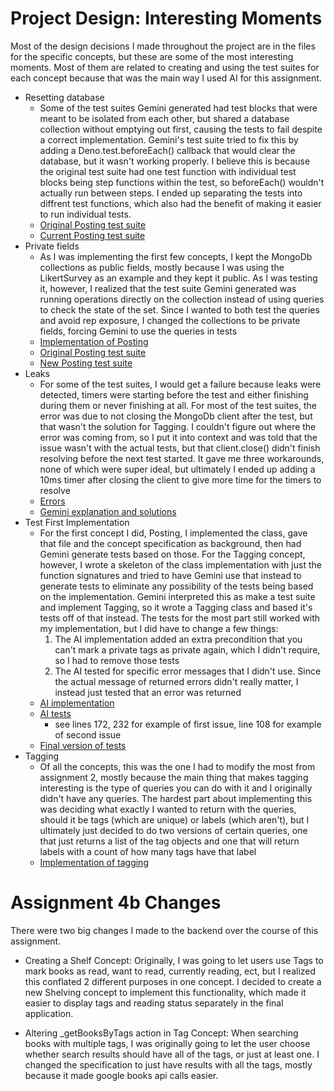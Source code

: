 # Project Design: Interesting Moments #
Most of the design decisions I made throughout the project are in the files for the specific concepts, but these are some of the most interesting moments. Most of them are related to creating and using the test suites for each concept because that was the main way I used AI for this assignment.


- Resetting database
  - Some of the test suites Gemini generated had test blocks that were meant to be isolated from each other, but shared a database collection without emptying out first, causing the tests to fail despite a correct implementation. Gemini's test suite tried to fix this by adding a Deno.test.beforeEach() callback that would clear the database, but it wasn't working properly. I believe this is because the original test suite had one test function with individual test blocks being step functions within the test, so beforeEach() wouldn't actually run between steps. I ended up separating the tests into diffrent test functions, which also had the benefit of making it easier to run individual tests.
  - [Original Posting test suite](skrib\context\design\concepts\tests\posting_tests.md\steps\file.55d0b27d.md)
  - [Current Posting test suite](skrib\context\src\concepts\skrib\Posting.test.ts\20251017_134753.14bad3c8.md)
- Private fields
  - As I was implementing the first few concepts, I kept the MongoDb collections as public fields, mostly because I was using the LikertSurvey as an example and they kept it public. As I was testing it, however, I realized that the test suite Gemini generated was running operations directly on the collection instead of using queries to check the state of the set. Since I wanted to both test the queries and avoid rep exposure, I changed the collections to be private fields, forcing Gemini to use the queries in tests
  - [Implementation of Posting](skrib\context\src\concepts\skrib\Posting.ts\20251017_134758.dea5f162.md)
  - [Original Posting test suite](skrib\context\design\concepts\tests\posting_tests.md\steps\file.55d0b27d.md)
  - [New Posting test suite](skrib\context\src\concepts\skrib\Posting.test.ts\20251017_134753.14bad3c8.md)
- Leaks
  - For some of the test suites, I would get a failure because leaks were detected, timers were starting before the test and either finishing during them or never finishing at all. For most of the test suites, the error was due to not closing the MongoDb client after the test, but that wasn't the solution for Tagging. I couldn't figure out where the error was coming from, so I put it into context and was told that the issue wasn't with the actual tests, but that client.close() didn't finish resolving before the next test started. It gave me three workarounds, none of which were super ideal, but ultimately I ended up adding a 10ms timer after closing the client to give more time for the timers to resolve
  - [Errors](skrib\context\design\concepts\tests\tagging_tests.md\steps\error.8ee95e55.md)
  - [Gemini explanation and solutions](skrib\context\design\concepts\tests\tagging_tests.md\steps\response.e9192049.md)
- Test First Implementation
  - For the first concept I did, Posting, I implemented the class, gave that file and the concept specification as background, then had Gemini generate tests based on those. For the Tagging concept, however, I wrote a skeleton of the class implementation with just the function signatures and tried to have Gemini use that instead to generate tests to eliminate any possibility of the tests being based on the implementation. Gemini interpreted this as make a test suite and implement Tagging, so it wrote a Tagging class and based it's tests off of that instead. The tests for the most part still worked with my implementation, but I did have to change a few things:
    1. The AI implementation added an extra precondition that you can't mark a private tags as private again, which I didn't require, so I had to remove those tests
    2. The AI tested for specific error messages that I didn't use. Since the actual message of returned errors didn't really matter, I instead just tested that an error was returned
  - [AI implementation](skrib\context\design\concepts\tests\tagging_tests.md\steps\file.8cee4461.md)
  - [AI tests](skrib\context\design\concepts\tests\tagging_tests.md\steps\file.bd01d60d.md)
    - see lines 172, 232 for example of first issue, line 108 for example of second issue
  - [Final version of tests](skrib\context\src\concepts\skrib\Tagging.test.ts\20251019_105329.557b97c7.md)
- Tagging
  - Of all the concepts, this was the one I had to modify the most from assignment 2, mostly because the main thing that makes tagging interesting is the type of queries you can do with it and I originally didn't have any queries. The hardest part about implementing this was deciding what exactly I wanted to return with the queries, should it be tags (which are unique) or labels (which aren't), but I ultimately just decided to do two versions of certain queries, one that just returns a list of the tag objects and one that will return labels with a count of how many tags have that label
  - [Implementation of tagging](skrib\context\src\concepts\skrib\Tagging.ts\20251019_105329.ffa75414.md)

# Assignment 4b Changes #
There were two big changes I made to the backend over the course of this assignment.

- Creating a Shelf Concept: Originally, I was going to let users use Tags to mark books as read, want to read, currently reading, ect, but I realized this conflated 2 different purposes in one concept. I decided to create a new Shelving concept to implement this functionality, which made it easier to display tags and reading status separately in the final application.

- Altering _getBooksByTags action in Tag Concept: When searching books with multiple tags, I was originally going to let the user choose whether search results should have all of the tags, or just at least one. I changed the specification to just have results with all the tags, mostly because it made google books api calls easier.
